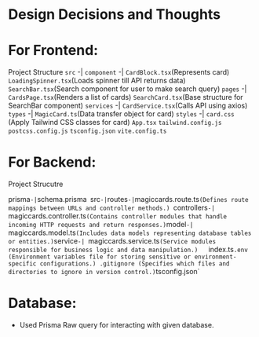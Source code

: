# Design Decisions and Thoughts

# For Frontend:

Project Structure
`src` -|
     `component`
          -| 
           `CardBlock.tsx`(Represents card)
           `LoadingSpinner.tsx`(Loads spinner till API returns data)
           `SearchBar.tsx`(Search component for user to make search query)
     `pages`
          -|
           `CardsPage.tsx`(Renders a list of cards)
           `SearchCard.tsx`(Base structure for SearchBar component)
     `services`
          -|
           `CardService.tsx`(Calls API using axios)
     `types`
          -|
           `MagicCard.ts`(Data transfer object for card)
     `styles`
          -|
           `card.css` (Apply Tailwind CSS classes for card)
     `App.tsx`
`tailwind.config.js`
`postcss.config.js`
`tsconfig.json`
`vite.config.ts`

# For Backend:

Project Strucutre

prisma` -|
          `schema.prisma`
`src` -|
     `routes`
          -|
           `magiccards.route.ts`(Defines route mappings between URLs and controller methods.)
     `controllers`
          -| 
           `magiccards.controller.ts` (Contains controller modules that handle incoming HTTP requests and return responses.)
     `model`
          -| 
           `magiccards.model.ts` (Includes data models representing database tables or entities.)
     `service`
          -| 
           `magiccards.service.ts` (Service modules responsible for business logic and data manipulation.)   
     `index.ts`
.env (Environment variables file for storing sensitive or environment-specific configurations.)
.gitignore (Specifies which files and directories to ignore in version control.)
`tsconfig.json`

# Database:

- Used Prisma Raw query for interacting with given database.